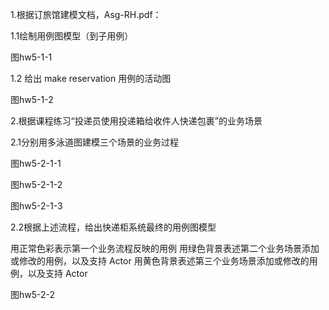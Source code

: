 1.根据订旅馆建模文档，Asg-RH.pdf：

1.1绘制用例图模型（到子用例）

图hw5-1-1

1.2 给出 make reservation 用例的活动图

图hw5-1-2

2.根据课程练习“投递员使用投递箱给收件人快递包裹”的业务场景

2.1分别用多泳道图建模三个场景的业务过程

图hw5-2-1-1

图hw5-2-1-2

图hw5-2-1-3

2.2根据上述流程，给出快递柜系统最终的用例图模型

用正常色彩表示第一个业务流程反映的用例
用绿色背景表述第二个业务场景添加或修改的用例，以及支持 Actor
用黄色背景表述第三个业务场景添加或修改的用例，以及支持 Actor

图hw5-2-2
